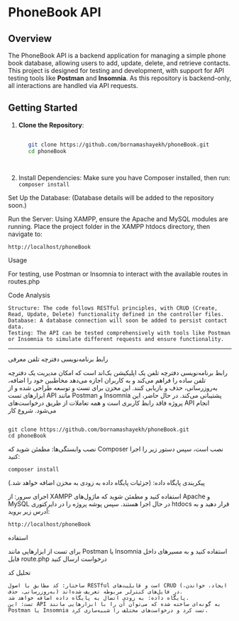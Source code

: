 # PhoneBook API

## Overview

The PhoneBook API is a backend application for managing a simple phone book database, allowing users to add, update, delete, and retrieve contacts. This project is designed for testing and development, with support for API testing tools like **Postman** and **Insomnia**. As this repository is backend-only, all interactions are handled via API requests.

## Getting Started

1. **Clone the Repository**:

   
   ```bash
       
      git clone https://github.com/bornamashayekh/phoneBook.git
      cd phoneBook
      
     

2. Install Dependencies: Make sure you have Composer installed, then run:
 ``` composer install  ```


Set Up the Database: (Database details will be added to the repository soon.)

Run the Server: Using XAMPP, ensure the Apache and MySQL modules are running. Place the project folder in the XAMPP htdocs directory, then navigate to:

    http://localhost/phoneBook

Usage

For testing, use Postman or Insomnia to interact with the available routes in routes.php


Code Analysis

    Structure: The code follows RESTful principles, with CRUD (Create, Read, Update, Delete) functionality defined in the controller files.
    Database: A database connection will soon be added to persist contact data.
    Testing: The API can be tested comprehensively with tools like Postman or Insomnia to simulate different requests and ensure functionality.

--------------------------
رابط برنامه‌نویسی دفترچه تلفن
معرفی

رابط برنامه‌نویسی دفترچه تلفن یک اپلیکیشن بک‌اند است که امکان مدیریت یک دفترچه تلفن ساده را فراهم می‌کند و به کاربران اجازه می‌دهد مخاطبین خود را اضافه، به‌روزرسانی، حذف و بازیابی کنند. این مخزن برای تست و توسعه طراحی شده و از ابزارهای تست API مانند Postman و Insomnia پشتیبانی می‌کند. در حال حاضر، این پروژه فاقد رابط کاربری است و همه تعاملات از طریق درخواست‌های API انجام می‌شود.
شروع کار

   ```کلون کردن مخزن

git clone https://github.com/bornamashayekh/phoneBook.git
cd phoneBook
```
نصب وابستگی‌ها: مطمئن شوید که Composer نصب است، سپس دستور زیر را اجرا کنید:
```
composer install
```
پیکربندی پایگاه داده: (جزئیات پایگاه داده به زودی به مخزن اضافه خواهد شد.)

اجرای سرور: از XAMPP استفاده کنید و مطمئن شوید که ماژول‌های Apache و MySQL در حال اجرا هستند. سپس پوشه پروژه را در دایرکتوری htdocs قرار دهید و به آدرس زیر بروید:

    http://localhost/phoneBook

استفاده

برای تست از ابزارهایی مانند Postman یا Insomnia استفاده کنید و به مسیرهای داخل فایل route.php درخواست ارسال کنید


تحلیل کد

    ساختار: کد مطابق با اصول RESTful است و قابلیت‌های CRUD (ایجاد، خواندن، به‌روزرسانی، حذف) در فایل‌های کنترلر مربوطه تعریف شده‌اند.
    پایگاه داده: به زودی اتصال به پایگاه داده اضافه خواهد شد.
    تست: این API به گونه‌ای ساخته شده که می‌توان آن را با ابزارهایی مانند Postman یا Insomnia تست کرد و درخواست‌های مختلف را شبیه‌سازی کرد.

